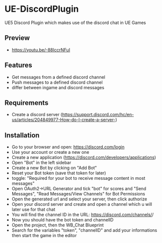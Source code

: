 # UE-DiscordPlugin
UE5 Discord Plugin which makes use of the discord chat in UE Games

## Preview
- https://youtu.be/-88IccrNFuI

## Features
- Get messages from a defined discord channel
- Push messages to a defined discord channel
- differ between ingame and discord messages

## Requirements
- Create a discord server (https://support.discord.com/hc/en-us/articles/204849977-How-do-I-create-a-server-)


## Installation
- Go to your browser and open: https://discord.com/login
- Use your account or create a new one
- Create a new application (https://discord.com/developers/applications)
- Open "Bot" in the left sidebar
- Create a new Bot by clicking on "Add Bot"
- Reset your Bot token (save that token for later)
- toggle: "Required for your bot to receive message content in most messages"
- Open OAuth2->URL Generator and tick "bot" for scores and "Send Messages", "Read Messages/View Channels" for Bot Permissions
- Open the generated url and select your server, then click authorize
- Open your discord server and create and open a channel which u will later use for that chat
- You will find the channel ID in the URL: https://discord.com/channels/<serverID>/<channelID>
- Now you should have the bot token and channelID
- Open the project, then the WB_Chat Blueprint
- Search for the variables "token", "channelID" and add your informations then start the game in the editor